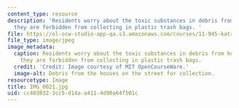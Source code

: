 ```yaml
---
content_type: resource
description: 'Residents worry about the toxic substances in debris from houses, which
  they are forbidden from collecting in plastic trash bags. '
file: https://ol-ocw-studio-app-qa.s3.amazonaws.com/courses/11-945-katrina-practicum-spring-2006/cc4030323cc5d14aa4114d90a64f501c_IMG_0021.jpg
file_type: image/jpeg
image_metadata:
  caption: Residents worry about the toxic substances in debris from houses, which
    they are forbidden from collecting in plastic trash bags.
  credit: 'Credit: Image courtesy of MIT OpenCourseWare.'
  image-alt: Debris from the houses on the street for collection.
resourcetype: Image
title: IMG_0021.jpg
uid: cc403032-3cc5-d14a-a411-4d90a64f501c
---
```

